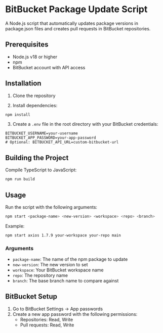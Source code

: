 # BitBucket Package Update Script

A Node.js script that automatically updates package versions in package.json files and creates pull requests in BitBucket repositories.

## Prerequisites

- Node.js v18 or higher
- npm
- BitBucket account with API access

## Installation

1. Clone the repository

2. Install dependencies:
```bash
npm install
```

3. Create a `.env` file in the root directory with your BitBucket credentials:
```env
BITBUCKET_USERNAME=your-username
BITBUCKET_APP_PASSWORD=your-app-password
# Optional: BITBUCKET_API_URL=custom-bitbucket-url
```

## Building the Project

Compile TypeScript to JavaScript:
```bash
npm run build
```

## Usage

Run the script with the following arguments:
```bash
npm start <package-name> <new-version> <workspace> <repo> <branch>
```

Example:
```bash
npm start axios 1.7.9 your-workspace your-repo main
```

### Arguments

- `package-name`: The name of the npm package to update
- `new-version`: The new version to set
- `workspace`: Your BitBucket workspace name
- `repo`: The repository name
- `branch`: The base branch name to compare against

## BitBucket Setup

1. Go to BitBucket Settings → App passwords
2. Create a new app password with the following permissions:
    - Repositories: Read, Write
    - Pull requests: Read, Write

